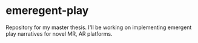 # emeregent-play
Repository for my master thesis. I'll be working on implementing emergent play narratives for novel  MR, AR platforms.
